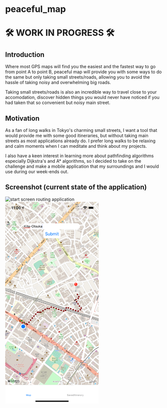 # peaceful_map

# 🛠 WORK IN PROGRESS 🛠 

## Introduction

Where most GPS maps will find you the easiest and the fastest way to go from point A to point B, peaceful map will provide you with some ways to do the same but only taking small streets/roads, allowing you to avoid the hassle of taking noisy and overwhelming big roads.  

Taking small streets/roads is also an incredible way to travel close to your accomodation, discover hidden things you would never have noticed if you had taken that so convenient but noisy main street. 

## Motivation 

As a fan of long walks in Tokyo's charming small streets, I want a tool that would provide me with some good itineraries, but without taking main streets as most applications already do. I prefer long walks to be relaxing and calm moments when I can meditate and think about my projects.

I also have a keen interest in learning more about pathfinding algorithms especially Dijkstra's and A* algorithms, so I decided to take on the challenge and make a mobile application that my surroundings and I would use during our week-ends out.

## Screenshot (current state of the application)

<img width="300" alt="start screen routing application" src="./assets/startscreen.png" alt="Start screen" />
<img width="300" alt ="direction screen routing application" src="./assets/directionscreen.png" alt="Direction screen" />

